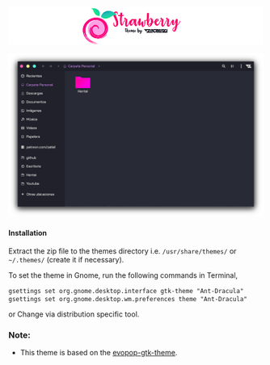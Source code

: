 
![](Art/logo.png)

![](Art/Strawberry.png)


#### Installation

Extract the zip file to the themes directory i.e. `/usr/share/themes/` or `~/.themes/` (create it  if necessary).

To set the theme in Gnome, run the following commands in Terminal,

```
gsettings set org.gnome.desktop.interface gtk-theme "Ant-Dracula"
gsettings set org.gnome.desktop.wm.preferences theme "Ant-Dracula"
```
or Change via distribution specific tool.

### Note:
* This theme is based on the [evopop-gtk-theme](https://github.com/solus-project/evopop-gtk-theme).

